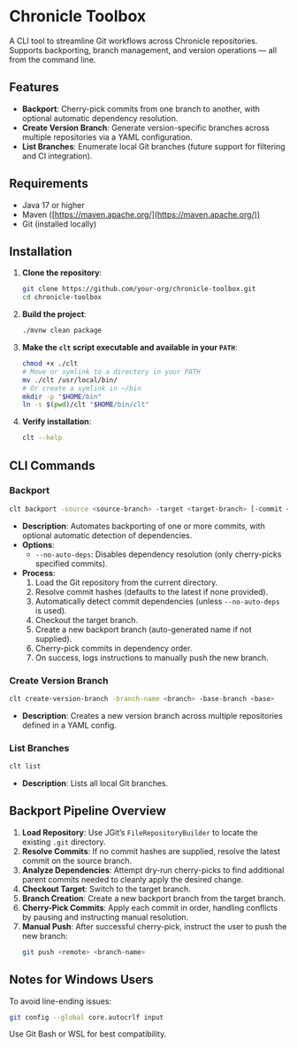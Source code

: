 # Chronicle Toolbox

A CLI tool to streamline Git workflows across Chronicle repositories. Supports backporting, branch management, and version operations — all from the command line.

## Features

- **Backport**: Cherry-pick commits from one branch to another, with optional automatic dependency resolution.
- **Create Version Branch**: Generate version-specific branches across multiple repositories via a YAML configuration.
- **List Branches**: Enumerate local Git branches (future support for filtering and CI integration).

## Requirements

- Java 17 or higher
- Maven ([https://maven.apache.org/](https://maven.apache.org/))
- Git (installed locally)

## Installation

1. **Clone the repository**:
   ```bash
   git clone https://github.com/your-org/chronicle-toolbox.git
   cd chronicle-toolbox
   ```
2. **Build the project**:
   ```bash
   ./mvnw clean package
   ```
3. **Make the `clt` script executable and available in your `PATH`**:
   ```bash
   chmod +x ./clt
   # Move or symlink to a directory in your PATH
   mv ./clt /usr/local/bin/
   # Or create a symlink in ~/bin
   mkdir -p "$HOME/bin"
   ln -s $(pwd)/clt "$HOME/bin/clt"
   ```
4. **Verify installation**:
   ```bash
   clt --help
   ```

## CLI Commands

### Backport
```bash
clt backport -source <source-branch> -target <target-branch> [-commit <hash>[,<hash>...]] [-name <branch-name>] [--no-auto-deps]
```
- **Description**: Automates backporting of one or more commits, with optional automatic detection of dependencies.
- **Options**:
   - `--no-auto-deps`: Disables dependency resolution (only cherry-picks specified commits).
- **Process**:
   1. Load the Git repository from the current directory.
   2. Resolve commit hashes (defaults to the latest if none provided).
   3. Automatically detect commit dependencies (unless `--no-auto-deps` is used).
   4. Checkout the target branch.
   5. Create a new backport branch (auto-generated name if not supplied).
   6. Cherry-pick commits in dependency order.
   7. On success, logs instructions to manually push the new branch.

### Create Version Branch
```bash
clt create-version-branch -branch-name <branch> -base-branch <base>
```
- **Description**: Creates a new version branch across multiple repositories defined in a YAML config.

### List Branches
```bash
clt list
```
- **Description**: Lists all local Git branches.

## Backport Pipeline Overview

1. **Load Repository**: Use JGit’s `FileRepositoryBuilder` to locate the existing `.git` directory.
2. **Resolve Commits**: If no commit hashes are supplied, resolve the latest commit on the source branch.
3. **Analyze Dependencies**: Attempt dry-run cherry-picks to find additional parent commits needed to cleanly apply the desired change.
4. **Checkout Target**: Switch to the target branch.
5. **Branch Creation**: Create a new backport branch from the target branch.
6. **Cherry-Pick Commits**: Apply each commit in order, handling conflicts by pausing and instructing manual resolution.
7. **Manual Push**: After successful cherry-pick, instruct the user to push the new branch:
   ```bash
   git push <remote> <branch-name>
   ```

## Notes for Windows Users

To avoid line-ending issues:
```bash
git config --global core.autocrlf input
```
Use Git Bash or WSL for best compatibility.